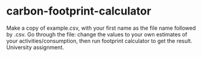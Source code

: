 # carbon-footprint-calculator
Make a copy of example.csv, with your first name as the file name followed by .csv. Go through the file: change the values to your own estimates of your activities/consumption, then run footprint calculator to get the result. University assignment.
